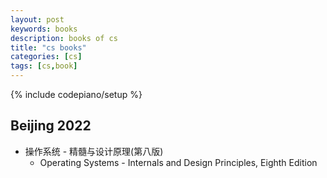 ```yaml
---
layout: post
keywords: books 
description: books of cs
title: "cs books"
categories: [cs]
tags: [cs,book]
---
```

{% include codepiano/setup %}

## Beijing 2022

* 操作系统 - 精髓与设计原理(第八版)
  * Operating Systems - Internals and Design Principles, Eighth Edition
